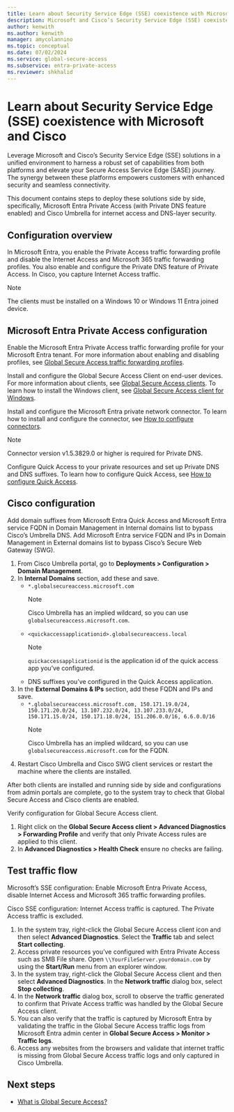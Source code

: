 ```yaml
---
title: Learn about Security Service Edge (SSE) coexistence with Microsoft and Cisco.
description: Microsoft and Cisco’s Security Service Edge (SSE) coexistence solution guide.
author: kenwith
ms.author: kenwith
manager: amycolannino
ms.topic: conceptual
ms.date: 07/02/2024
ms.service: global-secure-access
ms.subservice: entra-private-access 
ms.reviewer: shkhalid
---
```


# Learn about Security Service Edge (SSE) coexistence with Microsoft and Cisco

Leverage Microsoft and Cisco’s Security Service Edge (SSE) solutions in a unified environment to harness a robust set of capabilities from both platforms and elevate your Secure Access Service Edge (SASE) journey. The synergy between these platforms empowers customers with enhanced security and seamless connectivity.

This document contains steps to deploy these solutions side by side, specifically, Microsoft Entra Private Access (with Private DNS feature enabled) and Cisco Umbrella for internet access and DNS-layer security.
 
## Configuration overview

In Microsoft Entra, you enable the Private Access traffic forwarding profile and disable the Internet Access and Microsoft 365 traffic forwarding profiles. You also enable and configure the Private DNS feature of Private Access. In Cisco, you capture Internet Access traffic.

> [!NOTE]
> The clients must be installed on a Windows 10 or Windows 11 Entra joined device.

## Microsoft Entra Private Access configuration

Enable the Microsoft Entra Private Access traffic forwarding profile for your Microsoft Entra tenant. For more information about enabling and disabling profiles, see [Global Secure Access traffic forwarding profiles](concept-traffic-forwarding.md).

Install and configure the Global Secure Access Client on end-user devices. For more information about clients, see [Global Secure Access clients](concept-clients.md). To learn how to install the Windows client, see [Global Secure Access client for Windows](how-to-install-windows-client.md). 

Install and configure the Microsoft Entra private network connector. To learn how to install and configure the connector, see [How to configure connectors](how-to-configure-connectors.md).

> [!NOTE]
> Connector version v1.5.3829.0 or higher is required for Private DNS.

Configure Quick Access to your private resources and set up Private DNS and DNS suffixes. To learn how to configure Quick Access, see [How to configure Quick Access](how-to-configure-quick-access.md).

## Cisco configuration

Add domain suffixes from Microsoft Entra Quick Access and Microsoft Entra service FQDN in Domain Management in Internal domains list to bypass Cisco’s Umbrella DNS. Add Microsoft Entra service FQDN and IPs in Domain Management in External domains list to bypass Cisco’s Secure Web Gateway (SWG).
1. From Cisco Umbrella portal, go to **Deployments > Configuration > Domain Management**.
1. In **Internal Domains** section, add these and save. 
    - `*.globalsecureaccess.microsoft.com` 
        > [!NOTE]
        > Cisco Umbrella has an implied wildcard, so you can use `globalsecureaccess.microsoft.com`.
    - `<quickaccessapplicationid>.globalsecureaccess.local` 
        > [!NOTE]
        > `quickaccessapplicationid` is the application id of the quick access app you’ve configured.
    - DNS suffixes you’ve configured in the Quick Access application.
1. In the **External Domains & IPs** section, add these FQDN and IPs and save.
    -  `*.globalsecureaccess.microsoft.com, 150.171.19.0/24, 150.171.20.0/24, 13.107.232.0/24, 13.107.233.0/24, 150.171.15.0/24, 150.171.18.0/24, 151.206.0.0/16, 6.6.0.0/16`
        > [!NOTE] 
        > Cisco Umbrella has an implied wildcard, so you can use `globalsecureaccess.microsoft.com` for the FQDN.
1. Restart Cisco Umbrella and Cisco SWG client services or restart the machine where the clients are installed.

After both clients are installed and running side by side and configurations from admin portals are complete, go to the system tray to check that Global Secure Access and Cisco clients are enabled.

Verify configuration for Global Secure Access client.
1. Right click on the **Global Secure Access client > Advanced Diagnostics > Forwarding Profile** and verify that only Private Access rules are applied to this client.
1. In **Advanced Diagnostics > Health Check** ensure no checks are failing.

## Test traffic flow
Microsoft’s SSE configuration: Enable Microsoft Entra Private Access, disable Internet Access and Microsoft 365 traffic forwarding profiles.

Cisco SSE configuration: Internet Access traffic is captured. The Private Access traffic is excluded.

1. In the system tray, right-click the Global Secure Access client icon and then select **Advanced Diagnostics**. Select the **Traffic** tab and select **Start collecting**.
1. Access private resources you’ve configured with Entra Private Access such as SMB File share. Open `\\YourFileServer.yourdomain.com` by using the **Start/Run** menu from an explorer window.
1. In the system tray, right-click the Global Secure Access client and then select **Advanced Diagnostics**. In the **Network traffic** dialog box, select **Stop collecting**.
1. In the **Network traffic** dialog box, scroll to observe the traffic generated to confirm that Private Access traffic was handled by the Global Secure Access client.
1. You can also verify that the traffic is captured by Microsoft Entra by validating the traffic in the Global Secure Access traffic logs from Microsoft Entra admin center in **Global Secure Access > Monitor > Traffic logs**.
1. Access any websites from the browsers and validate that internet traffic is missing from Global Secure Access traffic logs and only captured in Cisco Umbrella.

## Next steps

- [What is Global Secure Access?](overview-what-is-global-secure-access.md)
